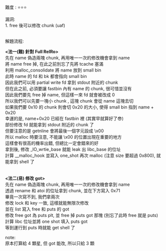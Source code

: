 難度 :  :star::star::star:
  

漏洞: <br>
    1. free 後可以修改 chunk (uaf) <br><br>
    

解題流程: <br>

<b><法一(難) 針對 Full RelRo></b><br>
        先在 name 偽造兩塊 chunk, 再用唯一一次的修改機會拿到 name <br>
       將 name free 掉, 在此之前別忘了先將 tcache 塞滿 <br>
       利用 malloc_consolidate 將 name 放到 small bin <br>
       此時 name 的 fd 和 bk 都會指向 small bin <br>
       因此我們可以用 partial write fd 拿到 stdout 附近的 chunk <br>
       但在此之前, 必須要讓 fastbin 內有 name 的 chunk, 很可惜並沒有 <br>
       因此我們要先 free 掉 name, 但這樣一來 fd 就會被改成 0 <br>
       所以我們可以先要一塊小 chunk , 這塊 chunk 會從 name 這塊去切<br>
       如果我們要 0x10 的 chunk 則會切 0x20 的大小, 使得 small bin 指到 name + 0x20<br>
       幸運的是, name+0x20 已經在 fastbin 裡 (其實早就算好了😎) <br>
       部份修改 fd 就能拿到 stdout 附近的 chunk 了 <br>
       但要注意的是 getnline 會將最後一個字元設成 \x00 <br>
       所以 malloc 時要注意, 不能讓 \x00 的位置出現在重要的地方 <br>
       這樣會有很高的機率出錯, 但總比一定會錯來的好 <br>
       拿到後, 修改 \_IO\_wrtie\_base 就能 leak 出 libc_base 的位址 <br>
       計算 \_\_malloc\_hook 並寫入 one\_shot 
       再次 malloc (注意 size 要超過 0x800), 就能拿到 shell 了 <br>
<br><br>
<b><法二(易) 修改 got></b> <br>
    先在 name 偽造兩塊 chunk, 再用唯一一次的修改機會拿到 name <br>
    透過 rename 和 atoi 的位址拿到 chunk, 並在下方寫入 0x71 <br>
    畢竟一次寫不到, 我們拿兩次 <br>
    修改 lock 和 key 一致, 這樣就能無限次修改 <br>
    並在 list 寫入 free 和 puts 的 got <br>
    修改 free got 為 puts plt, 並 free 掉 puts got 那塊 (別忘了此時 free 就是 puts) <br>
    計算 libc 位址並將 one shot 填入 puts got <br>
    等到運行到 puts 時就能 get shell 了 <br>


note:<br>
    原本打算給 4 顆星, 但 got 能改, 所以只給 3 顆